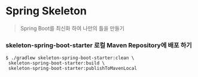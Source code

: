 # Spring Skeleton
> Spring Boot를 최신화 하여 나만의 틀을 만들기

### skeleton-spring-boot-starter 로컬 Maven Repository에 배포 하기
```
$ ./gradlew skeleton-spring-boot-starter:clean \
 skeleton-spring-boot-starter:build \
 skeleton-spring-boot-starter:publishToMavenLocal
```
